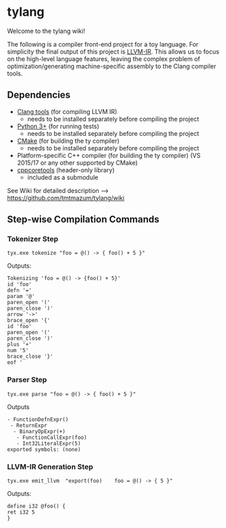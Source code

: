 # tylang
Welcome to the tylang wiki!

The following is a compiler front-end project for a toy language. For simplicity the final output of this project is [LLVM-IR](https://llvm.org/docs/LangRef.html). This allows us to focus on the high-level language features, leaving the complex problem of optimization/generating machine-specific assembly to the Clang compiler tools.

## Dependencies
- [Clang tools](http://releases.llvm.org/download.html#svn) (for compiling LLVM IR)
   - needs to be installed separately before compiling the project
- [Python 3+](https://www.python.org/downloads/release/python-363/) (for running tests)
   - needs to be installed separately before compiling the project
- [CMake](https://cmake.org/download/) (for building the ty compiler)
   - needs to be installed separately before compiling the project
- Platform-specific C++ compiler (for building the ty compiler) (VS 2015/17 or any other supported by CMake)
- [cppcoretools](https://github.com/tmtmazum/cppcoretools) (header-only library)
   - included as a submodule
   
See Wiki for detailed description --> https://github.com/tmtmazum/tylang/wiki

## Step-wise Compilation Commands

### Tokenizer Step
`tyx.exe tokenize "foo = @() -> { foo() + 5 }"`

Outputs:
```
Tokenizing 'foo = @() -> {foo() + 5}'
id 'foo'
defn '='
param '@'
paren_open '('
paren_close ')'
arrow '->'
brace_open '{'
id 'foo'
paren_open '('
paren_close ')'
plus '+'
num '5'
brace_close '}'
eof '
```

### Parser Step
`tyx.exe parse "foo = @() -> { foo() + 5 }"`

Outputs
```
- FunctionDefnExpr() 
 - ReturnExpr 
  - BinaryOpExpr(+)  
   - FunctionCallExpr(foo) 
   - Int32LiteralExpr(5) 
exported symbols: (none)
```

### LLVM-IR Generation Step
`tyx.exe emit_llvm  "export(foo)    foo = @() -> { 5 }"`

Outputs:
```
define i32 @foo() {
ret i32 5
}
```
